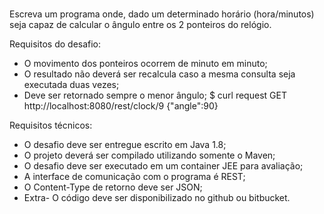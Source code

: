 ###

Escreva um programa onde, dado um determinado horário (hora/minutos) seja capaz de calcular o ângulo entre os 2 ponteiros do relógio.

Requisitos do desafio:
- O movimento dos ponteiros ocorrem de minuto em minuto;
- O resultado não deverá ser recalcula caso a mesma consulta seja executada duas vezes;
- Deve ser retornado sempre o menor ângulo; 
$ curl request GET http://localhost:8080/rest/clock/9
{"angle":90}

Requisitos técnicos:
- O desafio deve ser entregue escrito em Java 1.8;
- O projeto deverá ser compilado utilizando somente o Maven;
- O desafio deve ser executado em um container JEE para avaliação;
- A interface de comunicação com o programa é REST;
- O Content-Type de retorno deve ser JSON;
- Extra- O código deve ser disponibilizado no github ou bitbucket.

##
